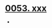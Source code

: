 # [0053. xxx](https://github.com/Tdahuyou/TNotes.react/tree/main/0053.%20xxx)

<!-- region:toc -->


- 

<!-- endregion:toc -->
